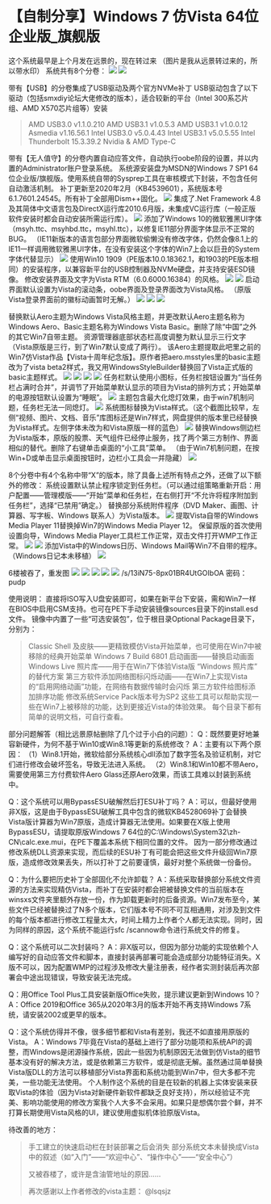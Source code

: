 # 【自制分享】Windows 7 仿Vista 64位 企业版\_旗舰版

这个系统最早是上个月发在远景的，现在转过来 （图片是我从远景转过来的，所以带水印） 系统共有8个分卷： ![](https://wvbarchive.s3-ap-northeast-1.amazonaws.com/6539461691/d41a971e3a292df57e59a574ab315c6035a8732a.jpg) ![](https://wvbarchive.s3-ap-northeast-1.amazonaws.com/6539461691/dedb600928381f30c88c84c8be014c086f06f02b.jpg)

带有【USB】的分卷集成了USB驱动及两个官方NVMe补丁 USB驱动包含了以下驱动（包括smxdiy论坛大佬修改的版本），适合较新的平台（Intel 300系芯片组、AMD X570芯片组等）安装

> AMD USB3.0 v1.1.0.210 AMD USB3.1 v1.0.5.3 AMD USB3.1 v1.0.0.12 Asmedia v1.16.56.1 Intel USB3.0 v5.0.4.43 Intel USB3.1 v5.0.5.55 Intel Thunderbolt 15.3.39.2 Nvidia & AMD Type-C

带有【无人值守】的分卷内置自动应答文件，自动执行oobe阶段的设置，并以内置的Administrator账户登录系统。 系统源安装盘为MSDN的Windows 7 SP1 64位企业版/旗舰版。使用系统自带的Sysprep工具在审核模式下封装，不包含任何自动激活机制。 补丁更新至2020年2月（KB4539601），系统版本号6.1.7601.24545。所有补丁全部用Dism++固化。 ![](https://wvbarchive.s3-ap-northeast-1.amazonaws.com/6539461691/e3381bd88d1001e9bbbe1d6eaf0e7bec56e797c2.jpg) 集成了.Net Framework 4.8及其简体中文语言包及DirectX运行库2010.6月版，未集成VC运行库（一般正版软件安装时都会自动安装所需运行库）。 ![](https://wvbarchive.s3-ap-northeast-1.amazonaws.com/6539461691/4c23f62297dda144def765d3a5b7d0a20ef486ce.jpg) 添加了Windows 10的微软雅黑UI字体（msyh.ttc、msyhbd.ttc，msyhl.ttc），以修复IE11部分界面字体显示不正常的BUG。 （IE11新版本的语言包部分界面微软偷懒没有修改字体，仍然会像8.1上的IE11一样调用微软雅黑UI字体，在没有安装这个字体的Win7上会以巨丑的System字体代替显示） ![](https://wvbarchive.s3-ap-northeast-1.amazonaws.com/6539461691/e9f52b096e061d952dbe3e596cf40ad160d9cac8.jpg) 使用Win10 1909（PE版本10.0.18362.1，和1903的PE版本相同）的安装程序，以兼容新平台的USB控制器及NVMe硬盘，并支持安装ESD镜像。 修改安装界面及文字为Vista RTM（6.0.6000.16384）的风格。 ![](https://wvbarchive.s3-ap-northeast-1.amazonaws.com/6539461691/25cc6bd6912397ddd39b91654e82b2b7d2a287e2.jpg) ![](https://wvbarchive.s3-ap-northeast-1.amazonaws.com/6539461691/bb06d5109313b07ea75f59691bd7912395dd8ce2.jpg) 启动界面默认设置为Vista的滚动条，oobe界面及登录界面改为Vista风格。 （原版Vista登录界面前的徽标动画暂时无解。） ![](https://wvbarchive.s3-ap-northeast-1.amazonaws.com/6539461691/0a1949728bd4b31c9ee79dda90d6277f9c2ff8e9.jpg) ![](https://wvbarchive.s3-ap-northeast-1.amazonaws.com/6539461691/a9d0df98a9014c084be021c41d7b020879f4f4e9.jpg) ![](https://wvbarchive.s3-ap-northeast-1.amazonaws.com/6539461691/cae7042662d0f703a5699cbd1ffa513d2497c5e9.jpg)

替换默认Aero主题为Windows Vista风格主题，并更改默认Aero主题名称为Windows Aero、Basic主题名称为Windows Vista Basic。删除了除“中国”之外的其它Win7自带主题。 资源管理器底部状态栏高度调整为默认显示三行文字（Vista原版是三行，到了Win7默认变成了两行）。 该Aero主题提取此吧里之前的Win7仿Vista作品【Vista十周年纪念版】。原作者把aero.msstyles里的basic主题改为了vista beta2样式，我又用WindowsStyleBuilder替换回了Vista正式版的basic主题样式。 ![](https://wvbarchive.s3-ap-northeast-1.amazonaws.com/6539461691/7add4af4e0fe99251cc1603123a85edf8fb171f3.jpg) ![](https://wvbarchive.s3-ap-northeast-1.amazonaws.com/6539461691/1e2beab0cb134954aedbe105414e9258d3094afb.jpg) ![](https://wvbarchive.s3-ap-northeast-1.amazonaws.com/6539461691/cd45ac124954092375ac6a1f8558d109b1de49fb.jpg) ![](https://wvbarchive.s3-ap-northeast-1.amazonaws.com/6539461691/f47beb5594eef01fa6d111a4f7fe9925be317dfb.jpg) 任务栏默认使用小图标，任务栏按钮设置为“当任务栏占满时合并”，并调节了开始菜单默认显示的项目为Vista的排列方式；开始菜单的电源按钮默认设置为“睡眠”。 ![](https://wvbarchive.s3-ap-northeast-1.amazonaws.com/6539461691/a00afe24bc315c60965b628e9ab1cb134b5477fe.jpg) 主题包含最大化熄灯效果，由于win7机制问题，任务栏无法一同熄灯。 ![](https://wvbarchive.s3-ap-northeast-1.amazonaws.com/6539461691/bdeb2635970a304e990fa89bc6c8a786c8175c93.jpg) 系统图标替换为Vista样式。（这个截图比较早，左侧“视频、图片、文档、音乐”库图标还是Win7样式，网盘提供的版本里已经替换为Vista样式。左侧字体未改为和Vista原版一样的蓝色） ![](https://wvbarchive.s3-ap-northeast-1.amazonaws.com/6539461691/83099b029245d688001abac5b3c27d1ed31b24a8.jpg) 替换Windows侧边栏为Vista版本，原版的股票、天气组件已经停止服务，找了两个第三方制作、界面相似的替代。删除了右键单击桌面的“小工具”菜单。 （由于Win7机制问题，在按Win+D或单击显示桌面按钮时，边栏小工具会一并隐藏） ![](https://wvbarchive.s3-ap-northeast-1.amazonaws.com/6539461691/3304e5035aafa40fbcc0c6bcbc64034f79f01946.jpg)

8个分卷中有4个名称中带“X”的版本，除了具备上述所有特点之外，还做了以下额外的修改： 系统设置默认禁止程序锁定到任务栏。（可以通过组策略重新开启：用户配置——管理模版——“开始”菜单和任务栏，在右侧打开“不允许将程序附加到任务栏”，选择“已禁用”确定。） 替换部分系统附件程序（DVD Maker、画图、计算器、写字板、Windows 联系人）为Vista版本。 ![](https://wvbarchive.s3-ap-northeast-1.amazonaws.com/6539461691/4aa1d418ebc4b7454036bf77d8fc1e178b821521.jpg) 提取Vista自带的Windows Media Player 11替换掉Win7的Windows Media Player 12。 保留原版的首次使用设置向导，Windows Media Player工具栏工作正常，双击文件打开WMP工作正常。 ![](https://wvbarchive.s3-ap-northeast-1.amazonaws.com/6539461691/b828b601baa1cd11b9297a41ae12c8fcc2ce2d2d.jpg) ![](https://wvbarchive.s3-ap-northeast-1.amazonaws.com/6539461691/94cbe095a4c27d1e0ab933a50cd5ad6edcc4382d.jpg) 添加Vista中的Windows日历、Windows Mail等Win7不自带的程序。（Windows日记本未移植） ![](https://wvbarchive.s3-ap-northeast-1.amazonaws.com/6539461691/8be72e550923dd54fefdaf09c609b3de9d82483e.jpg)

6楼被吞了，重发图 ![](https://wvbarchive.s3-ap-northeast-1.amazonaws.com/6539461691/dba428c3d5628535681bda4087ef76c6a5ef63c9.jpg) ![](https://wvbarchive.s3-ap-northeast-1.amazonaws.com/6539461691/8eeffa17fdfaaf51651889de9b5494eef21f7ac9.jpg) ![](https://wvbarchive.s3-ap-northeast-1.amazonaws.com/6539461691/3632c0eece1b9d16693c9200e4deb48f8e5464c9.jpg) ![](https://wvbarchive.s3-ap-northeast-1.amazonaws.com/6539461691/b32ad38e8c5494ee6ad907783af5e0fe9b257ec9.jpg) ![](https://wvbarchive.s3-ap-northeast-1.amazonaws.com/6539461691/3b1833e636d12f2e31fea60158c2d562873568c9.jpg) /s/13iN75-8px01BR4UtGOIbOA 密码：pudp

使用说明： 直接将ISO写入U盘安装即可，如果在新平台下安装，需和Win7一样在BIOS中启用CSM支持。也可在PE下手动安装镜像sources目录下的install.esd文件。 镜像中内置了一些“可选安装包”，位于根目录Optional Package目录下，分别为：

> Classic Shell 及皮肤——更精致模仿Vista开始菜单，也可使用在Win7中被移除的经典开始菜单 Windows 7 Build 6801 启动画面——替换启动画面 Windows Live 照片库——用于在Win7下体验Vista版 “Windows 照片库” 的替代方案 第三方软件添加网络图标闪烁动画——在Win7上实现Vista的“启用网络动画”功能，在网络有数据传输时会闪烁 第三方软件给图标添加排序功能 修改系统Service Pack版本号为SP2 这些工具可以帮助实现一些在Win7上被移除的功能，达到更接近Vista的体验效果。 每个目录下都有简单的说明文档，可自行查看。

部分问题解答（相比远景原帖删除了几个过于小白的问题）： Q：既然要更好地兼容新硬件，为何不基于Win10或Win8.1等更新的系统修改？ A：主要有以下两个原因： （1）Win8.1开始，微软给部分系统核心dll添加了数字签名及验证机制，对它们进行修改会破坏签名，导致无法进入系统。 （2）Win8.1和Win10都不带Aero，需要使用第三方付费软件Aero Glass还原Aero效果，而该工具难以封装到系统中。

Q：这个系统可以用BypassESU破解然后打ESU补丁吗？ A：可以，但最好使用非X版，这是由于BypassESU破解工具中包含的微软KB4528069补丁会替换Vista版计算器为Win7原版，造成计算器无法使用。如果要在X版上使用BypassESU，请提取原版Windows 7 64位的C:\Windows\System32\zh-CN\calc.exe.mui，在PE下覆盖本系统下相同位置的文件。 因为一部分修改通过修改系统DLL资源来实现，而后续的ESU补丁有可能会把这些文件升级回Win7原版，造成修改效果丢失，所以打补丁之前要谨慎，最好对整个系统做一份备份。

Q：为什么要把历史补丁全部固化不允许卸载？ A：系统采取替换部分系统文件资源的方法来实现精仿Vista，而补丁在安装时都会把被替换文件的当前版本在winsxs文件夹里额外存放一份，作为卸载更新时的后备资源。Win7发布至今，某些文件已经被替换过了N多个版本，它们版本号不同不可互相通用，对涉及到文件的每个版本都进行修改工程量太大，时间上精力上作者个人都无法实现。同时，因为同样的原因，这个系统不能运行sfc \/scannow命令进行系统文件的修复。

Q：这个系统可以二次封装吗？ A：非X版可以，但因为部分功能的实现依赖个人编写好的自动应答文件和脚本，直接封装再部署可能会造成部分功能特征消失。X版不可以，因为配置WMP的过程涉及修改大量注册表，经作者实测封装后再次部署会中途出现错误，导致安装无法完成。

Q：用Office Tool Plus工具安装新版Office失败，提示建议更新到Windows 10？ A：Office 2019和Office 365从2020年3月的版本开始不再支持Windows 7系统，请安装2002或更早的版本。

Q：这个系统仿得并不像，很多细节都和Vista有差别，我还不如直接用原版的Vista。 A：Windows 7毕竟在Vista的基础上进行了部分功能项和系统API的调整，而Windows是闭源操作系统，因此一些因为机制原因无法做到仿Vista的细节基本没有好的解决方法，或是依赖第三方软件，或是彻底无解。虽然通过简单替换Vista版DLL的方法可以移植部分Vista界面和系统功能到Win7中，但大多都不完美，一些功能无法使用。 个人制作这个系统的目是在较新的机器上实体安装来获取Vista的体验（因为Vista对新硬件新软件都缺乏良好支持），所以经验证不完美、影响功能使用的修改方案我个人大多不会采用。如果只是想偶尔尝个鲜，并不打算长期使用Vista风格的UI，建议使用虚拟机体验原版Vista。

待改善的地方：

> 手工建立的快速启动栏在封装部署之后会消失 部分系统文本未替换成Vista中的叙述（如“入门”——“欢迎中心”、“操作中心”——“安全中心”）
>
> 又被吞楼了，或许是含油管地址的原因……
>
> 再次感谢以上作者修改的vista主题： @lsqsjz

